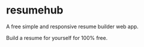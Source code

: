 # resumehub
A free simple and responsive resume builder web app.

Build a resume for yourself for 100% free.
